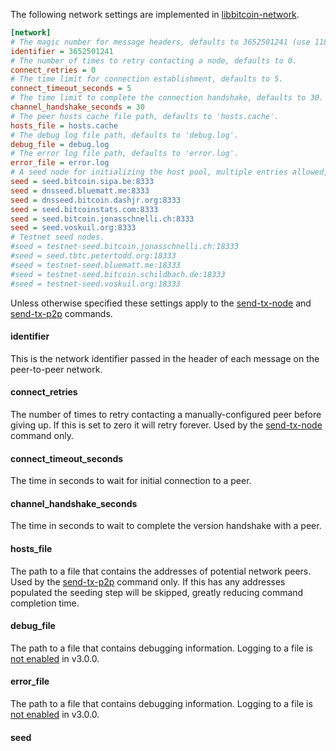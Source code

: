 The following network settings are implemented in [libbitcoin-network](https://github.com/libbitcoin/libbitcoin-network).
```ini
[network]
# The magic number for message headers, defaults to 3652501241 (use 118034699 for testnet).
identifier = 3652501241
# The number of times to retry contacting a node, defaults to 0.
connect_retries = 0
# The time limit for connection establishment, defaults to 5.
connect_timeout_seconds = 5
# The time limit to complete the connection handshake, defaults to 30.
channel_handshake_seconds = 30
# The peer hosts cache file path, defaults to 'hosts.cache'.
hosts_file = hosts.cache
# The debug log file path, defaults to 'debug.log'.
debug_file = debug.log
# The error log file path, defaults to 'error.log'.
error_file = error.log
# A seed node for initializing the host pool, multiple entries allowed, defaults shown.
seed = seed.bitcoin.sipa.be:8333
seed = dnsseed.bluematt.me:8333
seed = dnsseed.bitcoin.dashjr.org:8333
seed = seed.bitcoinstats.com:8333
seed = seed.bitcoin.jonasschnelli.ch:8333
seed = seed.voskuil.org:8333
# Testnet seed nodes.
#seed = testnet-seed.bitcoin.jonasschnelli.ch:18333
#seed = seed.tbtc.petertodd.org:18333
#seed = testnet-seed.bluematt.me:18333
#seed = testnet-seed.bitcoin.schildbach.de:18333
#seed = testnet-seed.voskuil.org:18333
```

Unless otherwise specified these settings apply to the [send-tx-node](bx-send-tx-node) and [send-tx-p2p](bx-send-tx-p2p) commands.

#### identifier
This is the network identifier passed in the header of each message on the peer-to-peer network.

#### connect_retries
The number of times to retry contacting a manually-configured peer before giving up. If this is set to zero it will retry forever. Used by the [send-tx-node](bx-send-tx-node) command only.

#### connect_timeout_seconds
The time in seconds to wait for initial connection to a peer.

#### channel_handshake_seconds
The time in seconds to wait to complete the version handshake with a peer.

#### hosts_file
The path to a file that contains the addresses of potential network peers. Used by the [send-tx-p2p](bx-send-tx-p2p) command only. If this has any addresses populated the seeding step will be skipped, greatly reducing command completion time.

#### debug_file
The path to a file that contains debugging information. Logging to a file is [not enabled](https://github.com/libbitcoin/libbitcoin-explorer/issues/457) in v3.0.0.

#### error_file
The path to a file that contains debugging information. Logging to a file is [not enabled](https://github.com/libbitcoin/libbitcoin-explorer/issues/457) in v3.0.0.

#### seed
